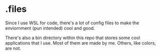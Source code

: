 # .files

Since I use WSL for code, there's a lot of config files to make
the enviornment (pun intended) cool and good.

There's also a bin directory within this repo that stores some
cool applications that I use. Most of them are made by me. Others,
like colors, are not.
